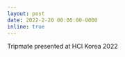```yaml
---
layout: post
date: 2022-2-20 00:00:00-0000
inline: true
---
```


Tripmate presented at HCI Korea 2022
